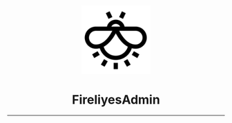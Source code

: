 <div align="center">
	<img src="./public/favicon.png" width="160" />
	<h1>FireliyesAdmin</h1>

</div>

---
